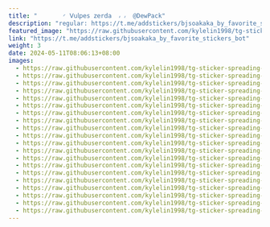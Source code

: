 ```yaml
---
title: "‌       ◜ 𝖵𝗎𝗅𝗉𝖾s 𝗓𝖾r𝖽𝖺  ៸ ៸  @DewPack"
description: "regular: https://t.me/addstickers/bjsoakaka_by_favorite_stickers_bot"
featured_image: "https://raw.githubusercontent.com/kylelin1998/tg-sticker-spreading-worldwide-images/main/img/f628ce14-b547-4bb0-8bd9-9fbcac0d8481.jpg"
link: "https://t.me/addstickers/bjsoakaka_by_favorite_stickers_bot"
weight: 3
date: 2024-05-11T08:06:13+08:00
images:
  - https://raw.githubusercontent.com/kylelin1998/tg-sticker-spreading-worldwide-images/main/img/f628ce14-b547-4bb0-8bd9-9fbcac0d8481.jpg
  - https://raw.githubusercontent.com/kylelin1998/tg-sticker-spreading-worldwide-images/main/img/2d8cd19f-fd47-4dc4-907c-29b773276909.jpg
  - https://raw.githubusercontent.com/kylelin1998/tg-sticker-spreading-worldwide-images/main/img/f535d489-f628-4e0e-9e55-8a34d571570d.jpg
  - https://raw.githubusercontent.com/kylelin1998/tg-sticker-spreading-worldwide-images/main/img/3d6ce9a4-1a33-41a2-b0c5-ede7672e819a.jpg
  - https://raw.githubusercontent.com/kylelin1998/tg-sticker-spreading-worldwide-images/main/img/316f54fb-3f66-4e4c-ab60-3fb5b20f9365.jpg
  - https://raw.githubusercontent.com/kylelin1998/tg-sticker-spreading-worldwide-images/main/img/b064f5b2-390d-4d20-bf0c-fa38763f60d9.jpg
  - https://raw.githubusercontent.com/kylelin1998/tg-sticker-spreading-worldwide-images/main/img/e525d048-f53e-493c-9ddc-46ede34d3fa0.jpg
  - https://raw.githubusercontent.com/kylelin1998/tg-sticker-spreading-worldwide-images/main/img/20ed00bc-43f0-4781-b874-749c6053bc0b.jpg
  - https://raw.githubusercontent.com/kylelin1998/tg-sticker-spreading-worldwide-images/main/img/2ec86b55-1a03-4c92-b999-1cfa5a15cb04.jpg
  - https://raw.githubusercontent.com/kylelin1998/tg-sticker-spreading-worldwide-images/main/img/069254bf-b394-4d37-b265-94b6084b9855.jpg
  - https://raw.githubusercontent.com/kylelin1998/tg-sticker-spreading-worldwide-images/main/img/6634d518-934e-4b1a-9800-5646cf3a7334.jpg
  - https://raw.githubusercontent.com/kylelin1998/tg-sticker-spreading-worldwide-images/main/img/a5039bb3-aaa3-416c-8f38-fc9857722ae7.jpg
  - https://raw.githubusercontent.com/kylelin1998/tg-sticker-spreading-worldwide-images/main/img/4651db8f-34ae-4b6b-908a-b42a1fa4e343.jpg
  - https://raw.githubusercontent.com/kylelin1998/tg-sticker-spreading-worldwide-images/main/img/dde3d83e-7c93-4296-9d13-d0f95cdc6695.jpg
  - https://raw.githubusercontent.com/kylelin1998/tg-sticker-spreading-worldwide-images/main/img/600c95ed-5235-47b5-b11e-2cca473f996a.jpg
  - https://raw.githubusercontent.com/kylelin1998/tg-sticker-spreading-worldwide-images/main/img/b18c94b6-384d-42cd-b078-799078c92ec7.jpg
  - https://raw.githubusercontent.com/kylelin1998/tg-sticker-spreading-worldwide-images/main/img/3bb18972-f2bb-4cc9-a9be-afdac9abc943.jpg
  - https://raw.githubusercontent.com/kylelin1998/tg-sticker-spreading-worldwide-images/main/img/e9f0fb9f-c771-4173-806f-4fea46d365fb.jpg
  - https://raw.githubusercontent.com/kylelin1998/tg-sticker-spreading-worldwide-images/main/img/bbe2bbeb-7268-4127-aa11-0a3d0afe316b.jpg
  - https://raw.githubusercontent.com/kylelin1998/tg-sticker-spreading-worldwide-images/main/img/a51395c1-811e-46ec-aed4-dd2477ebddfb.jpg
---
```

